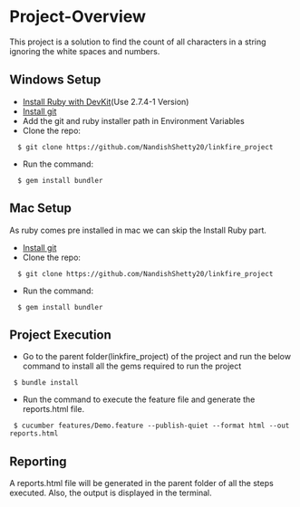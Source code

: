 # Project-Overview

This project is a solution to find the count of all characters in a string ignoring the white spaces and numbers.

## Windows Setup

* [Install Ruby with DevKit](https://rubyinstaller.org/downloads/)(Use 2.7.4-1 Version)
* [Install git](https://git-scm.com/download/win)
* Add the git and ruby installer path in Environment Variables
* Clone the repo:
 ```
   $ git clone https://github.com/NandishShetty20/linkfire_project
 ```
* Run the command:
 ```
   $ gem install bundler
 ```

## Mac Setup

As ruby comes pre installed in mac we can skip the Install Ruby part.

* [Install git](https://git-scm.com/download/mac)
* Clone the repo:
 ```
   $ git clone https://github.com/NandishShetty20/linkfire_project
 ```
* Run the command:
 ```
   $ gem install bundler
 ```
 
 ## Project Execution
 
 * Go to the parent folder(linkfire_project) of the project and run the below command to install all the gems required to run the project
  ```
   $ bundle install
 ```
 * Run the command to execute the feature file and generate the reports.html file.
  ```
   $ cucumber features/Demo.feature --publish-quiet --format html --out reports.html
 ```
 
 ## Reporting
 
 A reports.html file will be generated in the parent folder of all the steps executed. Also, the output is displayed in the terminal.
